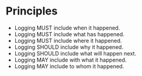# Principles

* Logging MUST include when it happened.
* Logging MUST include what has happened.
* Logging MUST include where it happened.
* Logging SHOULD include why it happened.
* Logging SHOULD include what will happen next.
* Logging MAY include with what it happened.
* Logging MAY include to whom it happened.
